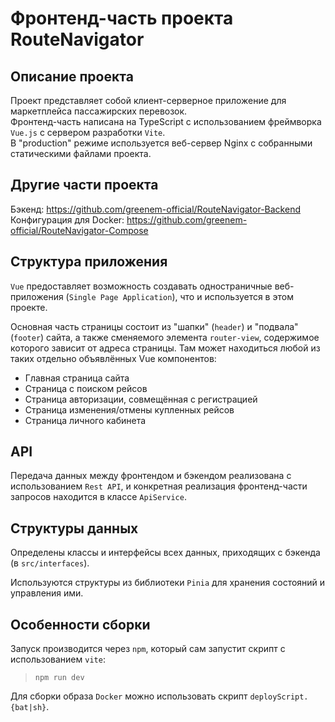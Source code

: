 # Фронтенд-часть проекта RouteNavigator
## Описание проекта
Проект представляет собой клиент-серверное приложение для маркетплейса пассажирских перевозок.  
Фронтенд-часть написана на TypeScript с использованием фреймворка `Vue.js` с сервером разработки `Vite`.    
В "production" режиме используется веб-сервер Nginx с собранными статическими файлами проекта.  

## Другие части проекта
Бэкенд: https://github.com/greenem-official/RouteNavigator-Backend  
Конфигурация для Docker: https://github.com/greenem-official/RouteNavigator-Compose  

## Структура приложения
`Vue` предоставляет возможность создавать одностраничные веб-приложения (`Single Page Application`), что и используется в этом проекте.  

Основная часть страницы состоит из "шапки" (`header`) и "подвала" (`footer`) сайта, а также сменяемого элемента `router-view`, содержимое которого зависит от адреса страницы. Там может находиться любой из таких отдельно объявлённых Vue компонентов:  
- Главная страница сайта
- Страница с поиском рейсов
- Страница авторизации, совмещённая с регистрацией
- Страница изменения/отмены купленных рейсов
- Страница личного кабинета

## API
Передача данных между фронтендом и бэкендом реализована с использованием `Rest API`, и конкретная реализация фронтенд-части запросов находится в классе `ApiService`.  

## Структуры данных
Определены классы и интерфейсы всех данных, приходящих с бэкенда (в `src/interfaces`).  

Используются структуры из библиотеки `Pinia` для хранения состояний и управления ими.  

## Особенности сборки
Запуск производится через `npm`, который сам запустит скрипт с использованием `vite`:  
> `npm run dev`

Для сборки образа `Docker` можно использовать скрипт `deployScript.{bat|sh}`.  
